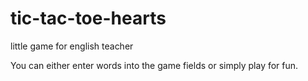 # tic-tac-toe-hearts
little game for english teacher

You can either enter words into the game fields or simply play for fun.
